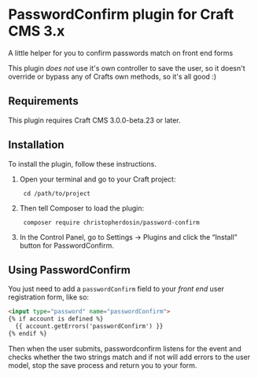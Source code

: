 #  PasswordConfirm plugin for Craft CMS 3.x
A little helper for you to confirm passwords match on front end forms

This plugin *does not* use it's own controller to save the user, so it doesn't override or bypass any of Crafts own methods, so it's all good :)

## Requirements

This plugin requires Craft CMS 3.0.0-beta.23 or later.

## Installation

To install the plugin, follow these instructions.

1. Open your terminal and go to your Craft project:

        cd /path/to/project

2. Then tell Composer to load the plugin:

        composer require christopherdosin/password-confirm

3. In the Control Panel, go to Settings → Plugins and click the “Install” button for PasswordConfirm.

## Using PasswordConfirm

You just need to add a `passwordConfirm` field to your *front end* user registration form, like so:

```html
<input type="password" name="passwordConfirm">
{% if account is defined %}
  {{ account.getErrors('passwordConfirm') }}
{% endif %}
```

Then when the user submits, passwordconfirm listens for the event and checks whether the two strings match and if not will add errors to the user model, stop the save process and return you to your form.
